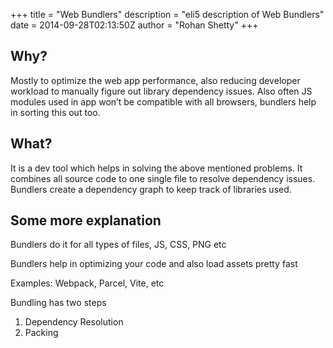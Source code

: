 +++
title = "Web Bundlers"
description = "eli5 description of Web Bundlers"
date = 2014-09-28T02:13:50Z
author = "Rohan Shetty"
+++

## Why?

Mostly to optimize the web app performance, also reducing developer workload to manually figure out library dependency issues. Also often JS modules used in app won’t be compatible with all browsers, bundlers help in sorting this out too. 

## What?

It is a dev tool which helps in solving the above mentioned problems. It combines all source code to one single file to resolve dependency issues. Bundlers create a dependency graph to keep track of  libraries used.

## Some more explanation

Bundlers do it for all types of files, JS, CSS, PNG etc

Bundlers help in optimizing your code and also load assets pretty fast

Examples: Webpack, Parcel, Vite, etc

Bundling has two steps

1. Dependency Resolution 
2. Packing
